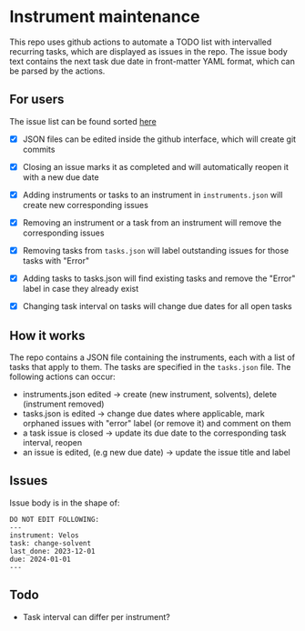 # Instrument maintenance
This repo uses github actions to automate a TODO list with intervalled recurring tasks,
which are displayed as issues in the repo. The issue body text contains the next task due date
in front-matter YAML format, which can be parsed by the actions.

## For users
The issue list can be found sorted [here](/issues?q=is%3Aissue+is%3Aopen+sort%3Aupdated-desc)

- [X] JSON files can be edited inside the github interface, which will create git commits
- [X] Closing an issue marks it as completed and will automatically reopen it with a new due date
- [X] Adding instruments or tasks to an instrument in `instruments.json` will create new corresponding issues
- [X] Removing an instrument or a task from an instrument will remove the corresponding issues
- [X] Removing tasks from `tasks.json` will label outstanding issues for those tasks with "Error"
- [X] Adding tasks to tasks.json will find existing tasks and remove the "Error" label in case they already exist
- [X] Changing task interval on tasks will change due dates for all open tasks


## How it works
The repo contains a JSON file containing the instruments, each with a list of tasks that apply to them. The tasks are specified in the `tasks.json` file. The following actions can occur:

- instruments.json edited -> create (new instrument, solvents), delete (instrument removed)
- tasks.json is edited -> change due dates where applicable, mark orphaned issues with "error" label (or remove it) and comment on them
- a task issue is closed -> update its due date to the corresponding task interval, reopen
- an issue is edited, (e.g new due date) -> update the issue title and label


## Issues
Issue body is in the shape of:
```
DO NOT EDIT FOLLOWING:
---
instrument: Velos
task: change-solvent
last_done: 2023-12-01
due: 2024-01-01
---
```



## Todo
- Task interval can differ per instrument?
